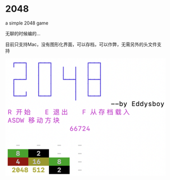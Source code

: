 # 2048
a simple 2048 game

无聊的时候编的...

目前只支持Mac，没有图形化界面，可以存档，可以作弊，无需另外的头文件支持

![failed](/2048_p0.png)
